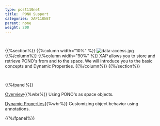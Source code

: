 ```yaml
---
type: post110net
title:  PONO Support
categories: XAP110NET
parent: none
weight: 200
---
```


<br>

{{%section%}}
{{%column width="10%" %}}
![data-access.jpg](/attachment_files/subject/data-access.png)
{{%/column%}}
{{%column width="90%" %}}
XAP allows you to store and retrieve PONO's from and to the space. We will introduce you to the basic concepts and Dynamic Properties.
{{%/column%}}
{{%/section%}}

<br>

{{%fpanel%}}

[Overview](./poco-entries.html){{%wbr%}}
Using PONO's as space objects.

[Dynamic Properties](./poco-dynamic-properties.html){{%wbr%}}
Customizing object behavior using annotations.

{{%/fpanel%}}





